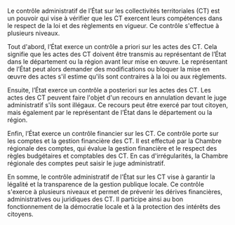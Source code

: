 Le contrôle administratif de l’État sur les collectivités territoriales (CT) est un pouvoir qui vise à vérifier que les CT exercent leurs compétences dans le respect de la loi et des règlements en vigueur. Ce contrôle s'effectue à plusieurs niveaux.

Tout d'abord, l’État exerce un contrôle a priori sur les actes des CT. Cela signifie que les actes des CT doivent être transmis au représentant de l’État dans le département ou la région avant leur mise en œuvre. Le représentant de l’État peut alors demander des modifications ou bloquer la mise en œuvre des actes s'il estime qu'ils sont contraires à la loi ou aux règlements.

Ensuite, l’État exerce un contrôle a posteriori sur les actes des CT. Les actes des CT peuvent faire l'objet d'un recours en annulation devant le juge administratif s'ils sont illégaux. Ce recours peut être exercé par tout citoyen, mais également par le représentant de l’État dans le département ou la région.

Enfin, l’État exerce un contrôle financier sur les CT. Ce contrôle porte sur les comptes et la gestion financière des CT. Il est effectué par la Chambre régionale des comptes, qui évalue la gestion financière et le respect des règles budgétaires et comptables des CT. En cas d'irrégularités, la Chambre régionale des comptes peut saisir le juge administratif.

En somme, le contrôle administratif de l’État sur les CT vise à garantir la légalité et la transparence de la gestion publique locale. Ce contrôle s'exerce à plusieurs niveaux et permet de prévenir les dérives financières, administratives ou juridiques des CT. Il participe ainsi au bon fonctionnement de la démocratie locale et à la protection des intérêts des citoyens.